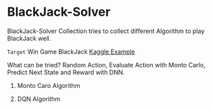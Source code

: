 # BlackJack-Solver
BlackJack-Solver Collection tries to collect different Algorithm to play BlackJack well.

`Target` Win Game BlackJack    [Kaggle Example](https://www.kaggle.com/learn-forum/58735#latest-348767])

What can be tried? Random Action, Evaluate Action with Monto Carlo, Predict Next State and Reward with DNN. 

1. Monto Caro Algorithm

2. DQN Algorithm
